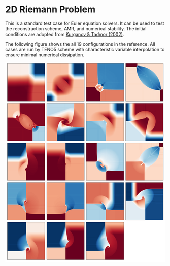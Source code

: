 # 2D Riemann Problem

This is a standard test case for Euler equation solvers. It can be used to test the reconstruction scheme, AMR, and numerical stability. The initial conditions are adopted from [Kurganov & Tadmor (2002)](https://doi.org/10.1002/num.10025).

The following figure shows the all 19 configurations in the reference. All cases are run by TENO5 scheme with characteristic variable interpolation to ensure minimal numerical dissipation.

![](all_configs.png)